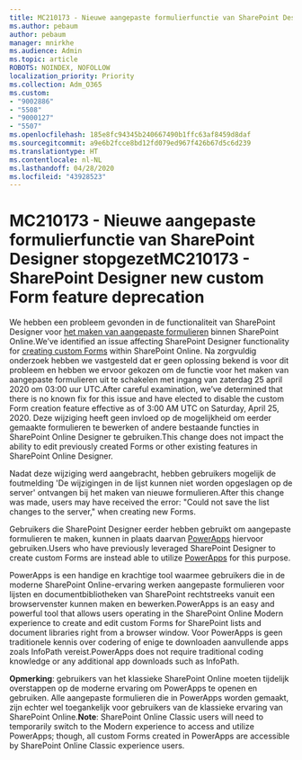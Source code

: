 ```yaml
---
title: MC210173 - Nieuwe aangepaste formulierfunctie van SharePoint Designer stopgezet
ms.author: pebaum
author: pebaum
manager: mnirkhe
ms.audience: Admin
ms.topic: article
ROBOTS: NOINDEX, NOFOLLOW
localization_priority: Priority
ms.collection: Adm_O365
ms.custom:
- "9002886"
- "5508"
- "9000127"
- "5507"
ms.openlocfilehash: 185e8fc94345b240667490b1ffc63af8459d8daf
ms.sourcegitcommit: a9e6b2fcce8bd12fd079ed967f426b67d5c6d239
ms.translationtype: HT
ms.contentlocale: nl-NL
ms.lasthandoff: 04/28/2020
ms.locfileid: "43928523"
---
```

# <a name="mc210173---sharepoint-designer-new-custom-form-feature-deprecation"></a><span data-ttu-id="1200e-102">MC210173 - Nieuwe aangepaste formulierfunctie van SharePoint Designer stopgezet</span><span class="sxs-lookup"><span data-stu-id="1200e-102">MC210173 - SharePoint Designer new custom Form feature deprecation</span></span>

<span data-ttu-id="1200e-103">We hebben een probleem gevonden in de functionaliteit van SharePoint Designer voor [het maken van aangepaste formulieren](https://support.microsoft.com/en-us/office/create-a-custom-list-form-using-sharepoint-designer-917d8fdb-ee00-4441-adb3-a94612d1d105?ui=en-us&rs=en-us&ad=us#bm2) binnen SharePoint Online.</span><span class="sxs-lookup"><span data-stu-id="1200e-103">We’ve identified an issue affecting SharePoint Designer functionality for [creating custom Forms](https://support.microsoft.com/en-us/office/create-a-custom-list-form-using-sharepoint-designer-917d8fdb-ee00-4441-adb3-a94612d1d105?ui=en-us&rs=en-us&ad=us#bm2) within SharePoint Online.</span></span> <span data-ttu-id="1200e-104">Na zorgvuldig onderzoek hebben we vastgesteld dat er geen oplossing bekend is voor dit probleem en hebben we ervoor gekozen om de functie voor het maken van aangepaste formulieren uit te schakelen met ingang van zaterdag 25 april 2020 om 03:00 uur UTC.</span><span class="sxs-lookup"><span data-stu-id="1200e-104">After careful examination, we’ve determined that there is no known fix for this issue and have elected to disable the custom Form creation feature effective as of 3:00 AM UTC on Saturday, April 25, 2020.</span></span> <span data-ttu-id="1200e-105">Deze wijziging heeft geen invloed op de mogelijkheid om eerder gemaakte formulieren te bewerken of andere bestaande functies in SharePoint Online Designer te gebruiken.</span><span class="sxs-lookup"><span data-stu-id="1200e-105">This change does not impact the ability to edit previously created Forms or other existing features in SharePoint Online Designer.</span></span>

<span data-ttu-id="1200e-106">Nadat deze wijziging werd aangebracht, hebben gebruikers mogelijk de foutmelding 'De wijzigingen in de lijst kunnen niet worden opgeslagen op de server' ontvangen bij het maken van nieuwe formulieren.</span><span class="sxs-lookup"><span data-stu-id="1200e-106">After this change was made, users may have received the error: "Could not save the list changes to the server," when creating new Forms.</span></span>

<span data-ttu-id="1200e-107">Gebruikers die SharePoint Designer eerder hebben gebruikt om aangepaste formulieren te maken, kunnen in plaats daarvan [PowerApps](https://docs.microsoft.com/powerapps/maker/canvas-apps/customize-list-form) hiervoor gebruiken.</span><span class="sxs-lookup"><span data-stu-id="1200e-107">Users who have previously leveraged SharePoint Designer to create custom Forms are instead able to utilize [PowerApps](https://docs.microsoft.com/powerapps/maker/canvas-apps/customize-list-form) for this purpose.</span></span>

<span data-ttu-id="1200e-108">PowerApps is een handige en krachtige tool waarmee gebruikers die in de moderne SharePoint Online-ervaring werken aangepaste formulieren voor lijsten en documentbibliotheken van SharePoint rechtstreeks vanuit een browservenster kunnen maken en bewerken.</span><span class="sxs-lookup"><span data-stu-id="1200e-108">PowerApps is an easy and powerful tool that allows users operating in the SharePoint Online Modern experience to create and edit custom Forms for SharePoint lists and document libraries right from a browser window.</span></span> <span data-ttu-id="1200e-109">Voor PowerApps is geen traditionele kennis over codering of enige te downloaden aanvullende apps zoals InfoPath vereist.</span><span class="sxs-lookup"><span data-stu-id="1200e-109">PowerApps does not require traditional coding knowledge or any additional app downloads such as InfoPath.</span></span>

<span data-ttu-id="1200e-110">**Opmerking**: gebruikers van het klassieke SharePoint Online moeten tijdelijk overstappen op de moderne ervaring om PowerApps te openen en gebruiken. Alle aangepaste formulieren die in PowerApps worden gemaakt, zijn echter wel toegankelijk voor gebruikers van de klassieke ervaring van SharePoint Online.</span><span class="sxs-lookup"><span data-stu-id="1200e-110">**Note**: SharePoint Online Classic users will need to temporarily switch to the Modern experience to access and utilize PowerApps; though, all custom Forms created in PowerApps are accessible by SharePoint Online Classic experience users.</span></span>

